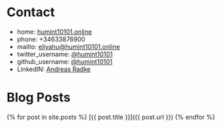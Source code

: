 # Contact
* home: [humint10101.online](http://humint10101.online)
* phone: +34633876900
* mailto: [eliyahu@humint10101.online](mailto:eliyahu@humint10101.online)
* twitter_username: [@humint10101](https://twitter.com/humint10101)
* github_username:  [@humint10101](https://github.com/humint10101)
* LinkedIN: [Andreas Radke](https://www.linkedin.com/in/andreas-radke-143878167/)

# Blog Posts
  {% for post in site.posts %}
      [{{ post.title }}]({{ post.url }})
  {% endfor %}

